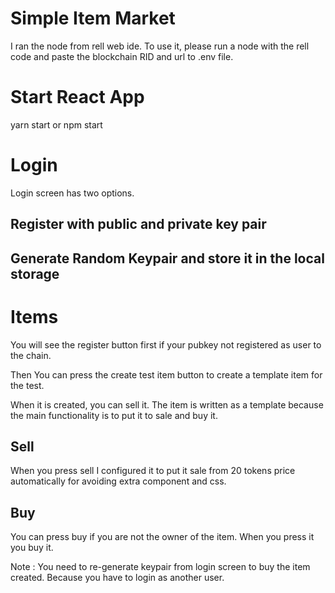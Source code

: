 # Simple Item Market

I ran the node from rell web ide. To use it, please run a node with the rell code and paste the blockchain RID and url to .env file.

# Start React App

yarn start or npm start

# Login

Login screen has two options.

## Register with public and private key pair

## Generate Random Keypair and store it in the local storage

# Items

You will see the register button first if your pubkey not registered as user to the chain.

Then You can press the create test item button to create a template item for the test.

When it is created, you can sell it. The item is written as a template because the main functionality is to put it to sale and buy it.

## Sell

When you press sell I configured it to put it sale from 20 tokens price automatically for avoiding extra component and css.

## Buy
You can press buy if you are not the owner of the item. When you press it you buy it.

Note : You need to re-generate keypair from login screen to buy the item created. Because you have to login as another user.


